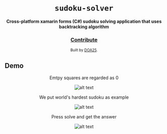 <div align="center">
  <h1><code>sudoku-solver</code></h1>

  <strong>Cross-platform xamarin forms (C#) sudoku solving application that uses backtracking algorithm</strong>

<h3>
    <a href="https://github.com/unobatbayar/sudoku-solver/pull/new/master">Contribute</a>
  </h3>

  <sub> Built by <a href="https://github.com/DOA25">DOA25</a>.</sub>
</div>

## Demo
<div align="center">

Emtpy squares are regarded as 0  

![alt text](https://github.com/unobatbayar/sudokusolver/blob/master/readme-images/initial.png)

We put world's hardest sudoku as example 

![alt text](https://github.com/unobatbayar/sudokusolver/blob/master/readme-images/hardest_problem.png)

Press solve and get the answer 

![alt text](https://github.com/unobatbayar/sudokusolver/blob/master/readme-images/solved.png)

</div>
